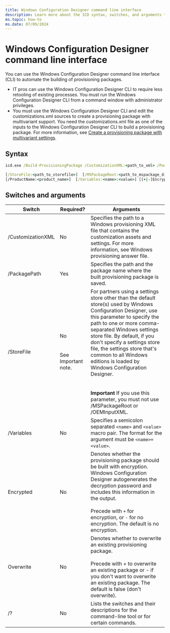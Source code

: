 ```yaml
---
title: Windows Configuration Designer command line interface
description: Learn more about the ICD syntax, switches, and arguments that you can use in the Windows Configuration Designer command line interface for Windows devices.
ms.topic: how-to
ms.date: 07/09/2024
---
```


# Windows Configuration Designer command line interface

You can use the Windows Configuration Designer command line interface (CLI) to automate the building of provisioning packages.

- IT pros can use the Windows Configuration Designer CLI to require less retooling of existing processes. You must run the Windows Configuration Designer CLI from a command window with administrator privileges.
- You must use the Windows Configuration Designer CLI and edit the customizations.xml sources to create a provisioning package with multivariant support. You need the customizations.xml file as one of the inputs to the Windows Configuration Designer CLI to build a provisioning package. For more information, see [Create a provisioning package with multivariant settings](provisioning-multivariant.md).

## Syntax

``` cmd
icd.exe /Build-ProvisioningPackage /CustomizationXML:<path_to_xml> /PackagePath:<path_to_ppkg>

[/StoreFile:<path_to_storefile>]  [/MSPackageRoot:<path_to_mspackage_directory>]  [/OEMInputXML:<path_to_xml>]
[/ProductName:<product_name>]  [/Variables:<name>:<value>] [[+|-]Encrypted] [[+|-]Overwrite] [/?]
```

## Switches and arguments

| Switch | Required? | Arguments |
| --- | --- | --- |
| /CustomizationXML | No | Specifies the path to a Windows provisioning XML file that contains the customization assets and settings. For more information, see Windows provisioning answer file. |
| /PackagePath | Yes | Specifies the path and the package name where the built provisioning package is saved. |
| /StoreFile | No</br></br></br>See Important note. | For partners using a settings store other than the default store(s) used by Windows Configuration Designer, use this parameter to specify the path to one or more comma-separated Windows settings store file. By default, if you don't specify a settings store file, the settings store that's common to all Windows editions is loaded by Windows Configuration Designer.</br></br></br>**Important**  If you use this parameter, you must not use /MSPackageRoot or /OEMInputXML. |
| /Variables | No | Specifies a semicolon separated `<name>` and `<value>` macro pair. The format for the argument must be `<name>=<value>`. |
| Encrypted | No | Denotes whether the provisioning package should be built with encryption. Windows Configuration Designer autogenerates the decryption password and includes this information in the output. <br></br>Precede with `+` for encryption, or `-` for no encryption. The default is no encryption. |
| Overwrite | No | Denotes whether to overwrite an existing provisioning package. </br></br>Precede with + to overwrite an existing package or - if you don't want to overwrite an existing package. The default is false (don't overwrite). |
| /? | No | Lists the switches and their descriptions for the command-line tool or for certain commands. |
